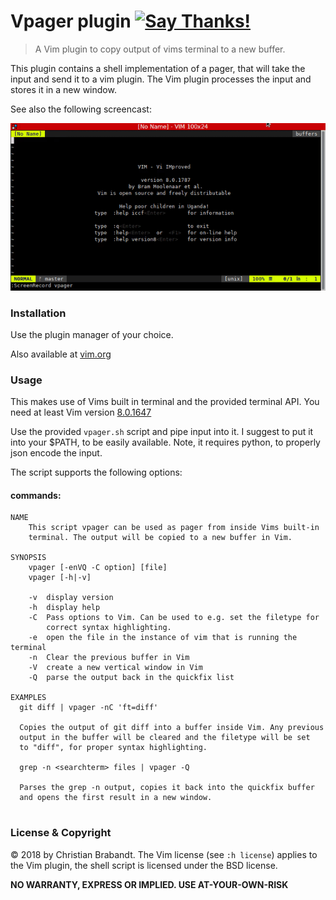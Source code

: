 # Vpager plugin [![Say Thanks!](https://img.shields.io/badge/Say%20Thanks-!-1EAEDB.svg)](https://saythanks.io/to/cb%40256bit.org)
> A Vim plugin to copy output of vims terminal to a new buffer.

This plugin contains a shell implementation of a pager, that will take the input and send it to a vim plugin. The Vim plugin processes the input and stores it in a new window.

See also the following screencast:

![screencast of the plugin](vpager.gif "Screencast")

### Installation
Use the plugin manager of your choice.

Also available at [vim.org](https://www.vim.org/scripts/script.php?script_id=5682)

### Usage
This makes use of Vims built in terminal and the provided terminal API. You need at least Vim version [8.0.1647](https://github.com/vim/vim/releases/tag/v8.0.1647)

Use the provided `vpager.sh` script and pipe input into it. I suggest to put it into your $PATH, to be easily available. Note, it requires python, to properly json encode the input.

The script supports the following options:

#### commands:
```shell
NAME
    This script vpager can be used as pager from inside Vims built-in
    terminal. The output will be copied to a new buffer in Vim.

SYNOPSIS
    vpager [-enVQ -C option] [file]
    vpager [-h|-v]

    -v  display version
    -h  display help
    -C  Pass options to Vim. Can be used to e.g. set the filetype for
        correct syntax highlighting.
    -e  open the file in the instance of vim that is running the terminal
    -n  Clear the previous buffer in Vim
    -V  create a new vertical window in Vim
    -Q  parse the output back in the quickfix list

EXAMPLES
  git diff | vpager -nC 'ft=diff'

  Copies the output of git diff into a buffer inside Vim. Any previous
  output in the buffer will be cleared and the filetype will be set
  to "diff", for proper syntax highlighting.

  grep -n <searchterm> files | vpager -Q

  Parses the grep -n output, copies it back into the quickfix buffer
  and opens the first result in a new window.
  
```


### License & Copyright

© 2018 by Christian Brabandt. The Vim license (see `:h license`) applies to the Vim plugin, the shell script is licensed under the BSD license.

__NO WARRANTY, EXPRESS OR IMPLIED.  USE AT-YOUR-OWN-RISK__
